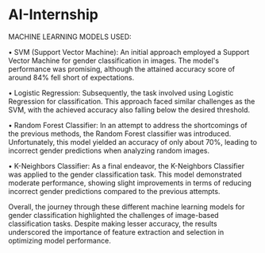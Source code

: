 # AI-Internship
MACHINE LEARNING MODELS USED:

• SVM (Support Vector Machine):
An initial approach employed a Support Vector Machine for gender classification in images. The model's performance was promising, although the attained accuracy score of around 84% fell short of expectations.

• Logistic Regression:
Subsequently, the task involved using Logistic Regression for classification. This approach faced similar challenges as the SVM, with the achieved accuracy also falling below the desired threshold.

• Random Forest Classifier:
In an attempt to address the shortcomings of the previous methods, the Random Forest classifier was introduced. Unfortunately, this model yielded an accuracy of only about 70%, leading to incorrect gender predictions when analyzing random images.

• K-Neighbors Classifier:
As a final endeavor, the K-Neighbors Classifier was applied to the gender classification task. This model demonstrated moderate performance, showing slight improvements in terms of reducing incorrect gender predictions compared to the previous attempts.



Overall, the journey through these different machine learning models for gender classification highlighted the challenges of image-based classification tasks. Despite making lesser accuracy, the results underscored the importance of feature extraction and selection in optimizing model performance.
